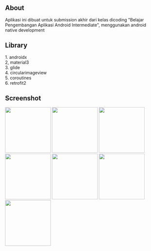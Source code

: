 <h2>About</h2>
Aplikasi ini dibuat untuk submission akhir dari kelas dicoding "Belajar Pengembangan Aplikasi Android Intermediate", menggunakan android native development

<h2>Library</h2>
1. androidx<br>
2, material3<br>
3. glide<br>
4. circularimageview<br>
5. coroutines<br>
6. retrofit2<br>

<h2>Screenshot</h2>

<img src="https://github.com/itsmeyogs/AppStory/assets/113589887/c35219c4-8854-49b1-a907-4b2358ac23c3" width="150">
<img src="https://github.com/itsmeyogs/AppStory/assets/113589887/65365a37-3d21-41bd-8b21-c41747185a4d" width="150"> 
<img src="https://github.com/itsmeyogs/AppStory/assets/113589887/c78fc20b-fc6f-4893-a7cf-3794fed98a27" width="150"><br> 
<img src="https://github.com/itsmeyogs/AppStory/assets/113589887/07a22960-5538-49fd-8965-9f7af303842c" width="150"> 
<img src="https://github.com/itsmeyogs/AppStory/assets/113589887/e8e7ad66-18e4-43c3-b863-9f115390d6db" width="150"> 
<img src="https://github.com/itsmeyogs/AppStory/assets/113589887/8b67ccfa-3c27-4e30-804f-b69c40b61633" width="150"> <br>
<img src="https://github.com/itsmeyogs/AppStory/assets/113589887/870e731e-1483-414e-abb3-6f82bc049b2e" width="150"> 


